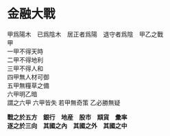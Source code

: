 ﻿# 金融大戰

甲爲陽木　已爲陰木　居正者爲陽　退守者爲陰　甲乙之戰  
甲  
一甲不得天時  
二甲不得地利  
三甲不得人和  
四甲無人材可御  
五甲無糧草之備  
六甲明乙暗  
謂之六甲 六甲皆失 若甲無奇策 乙必勝無疑

**戰之於五方　銀行　地産　股市　䫏貨　彙率**    
**逐之於三向　其國之內　其國之外　其國之中**